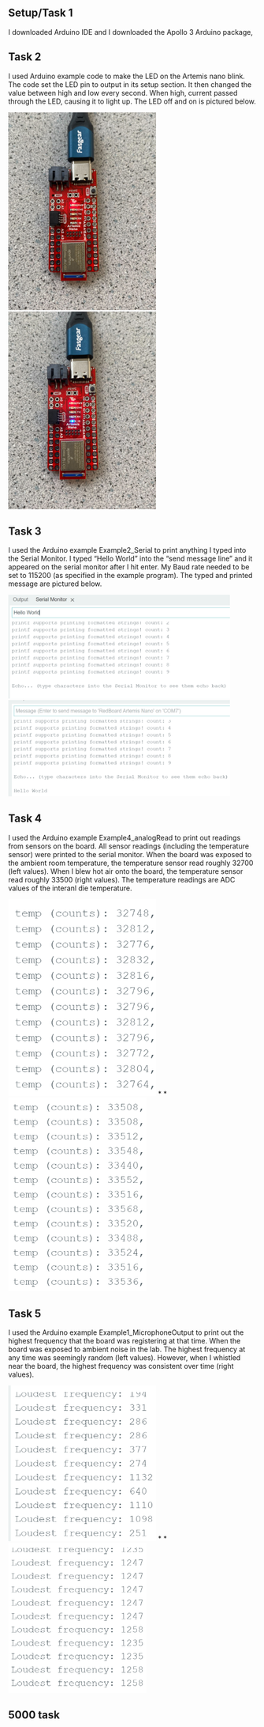 ## Setup/Task 1
I downloaded Arduino IDE and I downloaded the Apollo 3 Arduino package, 

## Task 2
I used Arduino example code to make the LED on the Artemis nano blink. The code set the LED pin to output in its setup section. It then changed the value between high and low every second. When high, current passed through the LED, causing it to light up. The LED off and on is pictured below. 

<img src="LED off.jpg" class="img-responsive" alt="" width= 300> <img src="LED on.jpg" class="img-responsive" alt="" width=300>

## Task 3
I used the Arduino example Example2_Serial to print anything I typed into the Serial Monitor. I typed “Hello World” into the “send message line” and it appeared on the serial monitor after I hit enter. My Baud rate needed to be set to 115200 (as specified in the example program). The typed and printed message are pictured below.

<img src="Serial Message.PNG" class="img-responsive" alt="" width= 450> <img src="Serial Message 2.PNG" class="img-responsive" alt="" width=450>

## Task 4
I used the Arduino example Example4_analogRead to print out readings from sensors on the board. All sensor readings (including the temperature sensor) were printed to the serial monitor. When the board was exposed to the ambient room temperature, the temperature sensor read roughly 32700 (left values). When I blew hot air onto the board, the temperature sensor read roughly 33500 (right values). The temperature readings are ADC values of the interanl die temperature. 

<img src="Temps 1.PNG" class="img-responsive" alt="" width= 300> *                      * <img src="Temps 2.PNG" class="img-responsive" alt="" width=281>


## Task 5
I used the Arduino example Example1_MicrophoneOutput to print out the highest frequency that the board was registering at that time. When the board was exposed to ambient noise in the lab. The highest frequency at any time was seemingly random (left values). However, when I whistled near the board, the highest frequency was consistent over time (right values). 

<img src="Freq 1.PNG" class="img-responsive" alt="" width= 300> *                      * <img src="Freq 2.PNG" class="img-responsive" alt="" width=281>


## 5000 task 
